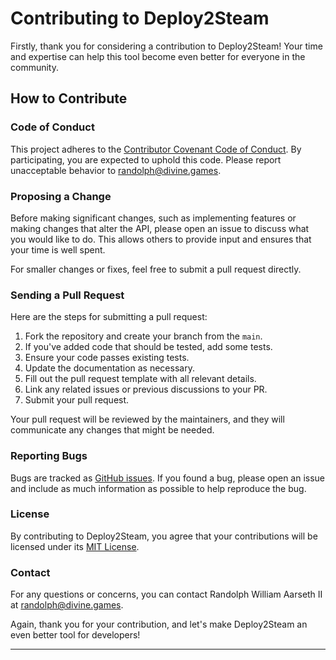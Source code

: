 # Contributing to Deploy2Steam

Firstly, thank you for considering a contribution to Deploy2Steam! Your time and expertise can help this tool become even better for everyone in the community.

## How to Contribute

### Code of Conduct

This project adheres to the [Contributor Covenant Code of Conduct](CODE_OF_CONDUCT.md). By participating, you are expected to uphold this code. Please report unacceptable behavior to randolph@divine.games.

### Proposing a Change

Before making significant changes, such as implementing features or making changes that alter the API, please open an issue to discuss what you would like to do. This allows others to provide input and ensures that your time is well spent.

For smaller changes or fixes, feel free to submit a pull request directly.

### Sending a Pull Request

Here are the steps for submitting a pull request:

1. Fork the repository and create your branch from the `main`.
2. If you've added code that should be tested, add some tests.
3. Ensure your code passes existing tests.
4. Update the documentation as necessary.
5. Fill out the pull request template with all relevant details.
6. Link any related issues or previous discussions to your PR.
7. Submit your pull request.

Your pull request will be reviewed by the maintainers, and they will communicate any changes that might be needed.

### Reporting Bugs

Bugs are tracked as [GitHub issues](https://github.com/Bioblaze/deploy2steam/issues). If you found a bug, please open an issue and include as much information as possible to help reproduce the bug. 

### License

By contributing to Deploy2Steam, you agree that your contributions will be licensed under its [MIT License](LICENSE.md).

### Contact

For any questions or concerns, you can contact Randolph William Aarseth II at randolph@divine.games.

Again, thank you for your contribution, and let's make Deploy2Steam an even better tool for developers!

---
